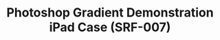 ---
ee_id: '4146'
site: '1'
type: '2'
url: 2014-009-photoshop-gradient-demonstration-ipad-case-srf-007
title: Photoshop Gradient Demonstration iPad Case (SRF-007)
year: '2014'
display_year: '2014'
medium: iPad Case
dims: Ipad 2/3/4
pitch: Plastic iPad case printed with an image from the Photoshop Gradient Demonstration
  series.
ps:
live_url:
related:
youtube:
related_code:
imgs: srf-007-spectrum-ipad-case-2014-009-full-1-database-ih.jpg
subheading:
download:
add_credit: Cory Arcangel for Arcangel Surfware
add_credits:
commission:
layout: things-i-made
---
